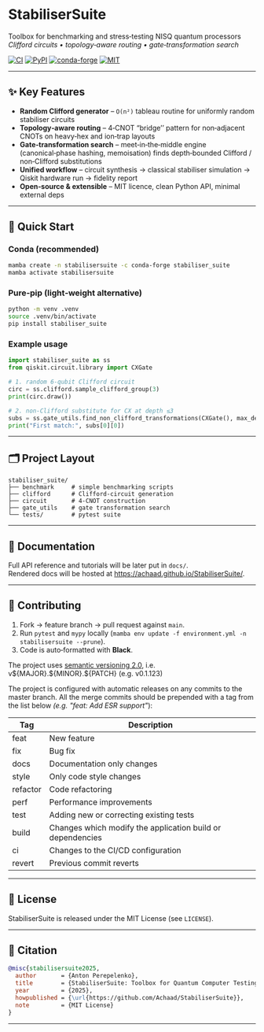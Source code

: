 # StabiliserSuite

Toolbox for benchmarking and stress‑testing NISQ quantum processors  
*Clifford circuits • topology‑aware routing • gate‑transformation search*

[![CI](https://img.shields.io/github/actions/workflow/status/Achaad/StabiliserSuite/build.yml?branch=master&logo=github)](https://github.com/Achaad/StabiliserSuite/actions)
[![PyPI](https://img.shields.io/pypi/v/stabilisersuite?color=blue)](https://pypi.org/project/stabilisersuite)
[![conda-forge](https://img.shields.io/conda/vn/conda-forge/stabilisersuite?color=green)](https://anaconda.org/conda-forge/stabilisersuite)
[![MIT](https://img.shields.io/badge/License-MIT-yellow.svg)](LICENSE)

---

## ✨ Key Features

* **Random Clifford generator** – `O(n²)` tableau routine for uniformly random stabiliser circuits  
* **Topology‑aware routing** – 4‑CNOT “bridge’’ pattern for non‑adjacent CNOTs on heavy‑hex and ion‑trap layouts  
* **Gate‑transformation search** – meet‑in‑the‑middle engine (canonical‑phase hashing, memoisation) finds depth‑bounded Clifford / non‑Clifford substitutions  
* **Unified workflow** – circuit synthesis → classical stabiliser simulation → Qiskit hardware run → fidelity report  
* **Open‑source & extensible** – MIT licence, clean Python API, minimal external deps

---

## 🚀 Quick Start

### Conda (recommended)

```bash
mamba create -n stabilisersuite -c conda-forge stabiliser_suite
mamba activate stabilisersuite
```

### Pure‑pip (light‑weight alternative)

```bash
python -m venv .venv
source .venv/bin/activate
pip install stabiliser_suite
```

### Example usage

```python
import stabiliser_suite as ss
from qiskit.circuit.library import CXGate

# 1. random 6‑qubit Clifford circuit
circ = ss.clifford.sample_clifford_group(3)
print(circ.draw())

# 2. non‑Clifford substitute for CX at depth ≤3
subs = ss.gate_utils.find_non_clifford_transformations(CXGate(), max_depth=3)
print("First match:", subs[0][0])
```

---

## 🗂 Project Layout

```
stabiliser_suite/
├── benchmark     # simple benchmarking scripts
├── clifford      # Clifford-circuit generation
├── circuit       # 4-CNOT construction
├── gate_utils    # gate transformation search
└── tests/        # pytest suite
```

---

## 📖 Documentation

Full API reference and tutorials will be later put in `docs/`.  
Rendered docs will be hosted at <https://achaad.github.io/StabiliserSuite/>.

---

## 🤝 Contributing

1. Fork → feature branch → pull request against `main`.  
2. Run `pytest` and `mypy` locally (`mamba env update -f environment.yml -n stabilisersuite --prune`).  
3. Code is auto‑formatted with **Black**.

The project uses [semantic versioning 2.0](https://semver.org/), i.e. v\${MAJOR}.\${MINOR}.\${PATCH} (e.g. v0.1.123)

The project is configured with automatic releases on any commits to the master branch.
All the merge commits should be prepended with a tag from the list below _(e.g. "feat: Add ESR support"_):

| Tag      | Description                                                |
|----------|------------------------------------------------------------|
| feat     | New feature                                                |
| fix      | Bug fix                                                    |
| docs     | Documentation only changes                                 |
| style    | Only code style changes                                    |
| refactor | Code refactoring                                           |
| perf     | Performance improvements                                   |
| test     | Adding new or correcting existing tests                    |
| build    | Changes which modify the application build or dependencies |
| ci       | Changes to the CI/CD configuration                         |
| revert   | Previous commit reverts                                    |


---

## 📄 License

StabiliserSuite is released under the MIT License (see `LICENSE`).

---

## 📑 Citation

```bibtex
@misc{stabilisersuite2025,
  author       = {Anton Perepelenko},
  title        = {StabiliserSuite: Toolbox for Quantum Computer Testing},
  year         = {2025},
  howpublished = {\url{https://github.com/Achaad/StabiliserSuite}},
  note         = {MIT License}
}
```

---